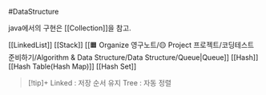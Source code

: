 #DataStructure 

java에서의 구현은 [[Collection]]을 참고.

[[LinkedList]]
[[Stack]]
[[🟧 Organize 영구노트/🟡 Project 프로젝트/코딩테스트 준비하기/Algorithm & Data Structure/Data Structure/Queue|Queue]]
[[Hash]]
	[[Hash Table(Hash Map)]]
	[[Hash Set]]


> [!tip]+ 
> Linked : 저장 순서 유지
> Tree : 자동 정렬
